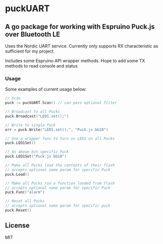 # puckUART

## A go package for working with Espruino Puck.js over Bluetooth LE

Uses the Nordic UART service. Currently only supports RX characteristic as sufficient for my project.

Includes some Espruino API wrapper methods. Hope to add some TX methods to read console and status

### Usage

Some examples of current usage below:

```go
// Scan 
puck := puckUART.Scan() // can pass optional filter

// Broadcast to all Pucks
puck.Broadcast("LED1.set();")

// Write to single Puck
err = puck.Write("LED1.set();", "Puck.js bb18")

// Use a wrapper func to turn on LED1 on all Pucks
puck.LED1Set()

// As above but specific Puck
puck.LED1Set("Puck.js bb18")

// Make all Pucks load the contents of their flash
// accepts optional name param for specific Puck
puck.Load()

// Make all Pucks run a function loaded from flash
// accepts optional name param for specific Puck
puck.Func("alarm")

// Reset all Pucks
// accepts optional name param for specific puck
puck.Reset()

```

## License

MIT
